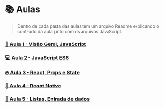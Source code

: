 # :books: Aulas

> Dentro de cada pasta das aulas tem um arquivo Readme explicando o conteúdo da aula junto com os arquivos JavaScript.
 
### [:rocket: Aula 1 - Visão Geral, JavaScript](https://github.com/Luuck4s/CS50-Mobile-Development-RN/tree/master/Aulas/Aula_1)

### [:computer: Aula 2 - JavaScript ES6](https://github.com/Luuck4s/CS50-Mobile-Development-RN/tree/master/Aulas/Aula_2)

### [:fire: Aula 3 - React, Props e State](https://github.com/Luuck4s/CS50-Mobile-Development-RN/tree/master/Aulas/Aula_3)

### [:satellite: Aula 4 - React Native](https://github.com/Luuck4s/CS50-Mobile-Development-RN/tree/master/Aulas/Aula_4)

### [:dizzy: Aula 5 - Listas, Entrada de dados](https://github.com/Luuck4s/CS50-Mobile-Development-RN/tree/master/Aulas/Aula_5)